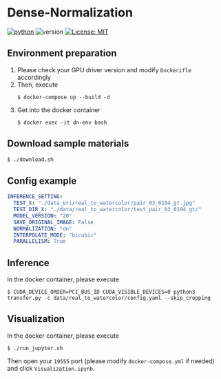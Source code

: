 # Dense-Normalization
[![python](https://img.shields.io/badge/Python-3.9-3776AB.svg?style=flat&logo=python&logoColor=white)](https://www.python.org)
![version](https://img.shields.io/badge/version-0.1.0-red)
[![License: MIT](https://img.shields.io/badge/License-MIT-yellow.svg)](https://github.com/Kaminyou/Dense-Normalization/blob/main/LICENSE)
<!-- ![linting workflow](https://github.com/Kaminyou/Dense-Normalization/actions/workflows/main.yml/badge.svg) -->

## Environment preparation
1. Please check your GPU driver version and modify `Dockerifle` accordingly
2. Then, execute
    ```
    $ docker-compose up --build -d
    ```
3. Get into the docker container
    ```
    $ docker exec -it dn-env bash
    ```
## Download sample materials
```bash
$ ./download.sh
```

## Config example
```yml
INFERENCE_SETTING:
  TEST_X: "./data_ori/real_to_watercolor/pair_03_0104_gt.jpg"
  TEST_DIR_X: "./data/real_to_watercolor/test_pair_03_0104_gt/"
  MODEL_VERSION: "20"
  SAVE_ORIGINAL_IMAGE: False
  NORMALIZATION: "dn"
  INTERPOLATE_MODE: "bicubic"
  PARALLELISM: True
```

## Inference
In the docker container, please execute
```
$ CUDA_DEVICE_ORDER=PCI_BUS_ID CUDA_VISIBLE_DEVICES=0 python3 transfer.py -c data/real_to_watercolor/config.yaml --skip_cropping
```

## Visualization
In the docker container, please execute
```
$ ./run_jupyter.sh
```
Then open your `19555` port (please modify `docker-compose.yml` if needed) and click `Visualization.ipynb`.
